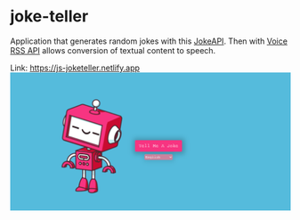 # joke-teller

Application that generates random jokes with this [JokeAPI](https://sv443.net/jokeapi/v2/).
Then with [Voice RSS API](https://www.voicerss.org/api/) allows conversion of textual content to speech.

Link: https://js-joketeller.netlify.app
![WebSite screen](joke-teller-screen.png)
